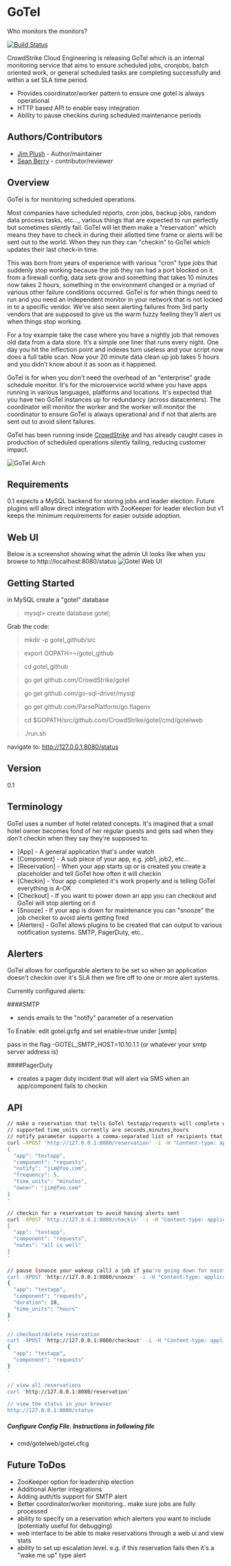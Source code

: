 GoTel
=========
Who monitors the monitors?

[![Build Status](https://travis-ci.org/CrowdStrike/gotel.svg?branch=master)](https://travis-ci.org/CrowdStrike/gotel)

CrowdStrike Cloud Engineering is releasing GoTel which is an internal monitoring service that aims to ensure scheduled jobs, cronjobs, batch oriented work, or general scheduled tasks are completing successfully and within a set SLA time period.

  - Provides coordinator/worker pattern to ensure one gotel is always operational
  - HTTP based API to enable easy integration
  - Ability to pause checkins during scheduled maintenance periods

Authors/Contributors
----
 * [Jim Plush] - Author/maintainer
 * [Sean Berry] - contributor/reviewer

Overview
----
GoTel is for monitoring scheduled operations. 

Most companies have scheduled reports, cron jobs, backup jobs, random data process tasks,  etc..., various things that are expected to run perfectly but sometimes silently fail. GoTel will let them make a "reservation" which means they have to check in during their allotted time frame or alerts will be sent out to the world. When they run they can "checkin" to GoTel which updates their last check-in time. 

This was born from years of experience with various "cron" type jobs that suddenly stop working because the job they ran had a port blocked on it from a firewall config, data sets grow and something that takes 10 minutes now takes 2 hours, something in the environment changed or a myriad of various other failure conditions occurred. GoTel is for when things need to run and you need an independent monitor in your network that is not locked in to a specific vendor. We've also seen alerting failures from 3rd party vendors that are supposed to give us the warm fuzzy feeling they'll alert us when things stop working.

For a toy example take the case where you have a nightly job that removes old data from a data store.  It’s a simple one liner that runs every night. One day you hit the inflection point and indexes turn useless and your script now does a full table scan. Now your 20 minute data clean up job takes 5 hours and you didn’t know about it as soon as it happened.

GoTel is for when you don't need the overhead of an "enterprise" grade schedule monitor. It's for the microservice world where you have apps running in various languages, platforms and locations.
It's expected that you have two GoTel instances up for redundancy (across datacenters). The coordinator will monitor the worker and the worker will monitor the coordinator to ensure GoTel is always operational and if not that alerts are sent out to avoid silent failures.

GoTel has been running inside [CrowdStrike] and has already caught cases in production of scheduled operations silently failing, reducing customer impact. 

![GoTel Arch](http://jimplush.com/images/gotel.png)

Requirements
-----
0.1 expects a MySQL backend for storing jobs and leader election. Future plugins will allow direct integration with ZooKeeper for leader election but v1 keeps the minimum requirements for easier outside adoption.

Web UI
-----
Below is a screenshot showing what the admin UI looks like when you browse to
http://localhost:8080/status
![Gotel Web UI](http://jimplush.com/public/images/gotel/gotel-web.png)

Getting Started
----
in MySQL create a "gotel" database

> mysql> create database gotel;


Grab the code:

 > mkdir -p gotel_github/src
 
 > export GOPATH=~/gotel_github

 > cd gotel_github

 > go get github.com/CrowdStrike/gotel

 > go get github.com/go-sql-driver/mysql
 
 > go get github.com/ParsePlatform/go.flagenv

 > cd $GOPATH/src/github.com/CrowdStrike/gotel/cmd/gotelweb

 > ./run.sh

navigate to: http://127.0.0.1:8080/status



Version
----

0.1

Terminology
-----------

GoTel uses a number of hotel related concepts. It's imagined that a small hotel owner becomes fond of her regular guests and gets sad when they don't checkin when they say they're supposed to. 

* [App] - A general application that's under watch
* [Component] - A sub piece of your app, e.g. job1, job2, etc...
* [Reservation] - When your app starts up or is created you create a placeholder and tell GoTel how often it will checkin
* [Checkin] - Your app completed it's work properly and is telling GoTel everything is A-OK
* [Checkout] - If you want to power down an app you can checkout and GoTel will stop alerting on it
* [Snooze] - If your app is down for maintenance you can "snooze" the job checker to avoid alerts getting fired
* [Alerters] - GoTel allows plugins to be created that can output to various notification systems. SMTP, PagerDuty, etc..

Alerters
----
GoTel allows for configurable alerters to be set so when an application doesn't checkin over it's SLA then we fire off to one or more alert systems.

Currently configured alerts:

####SMTP
 - sends emails to the "notify" parameter of a reservation

To Enable:
edit gotel.gcfg and set enable=true under [smtp]

pass in the flag -GOTEL_SMTP_HOST=10.10.1.1 (or whatever your smtp server address is)

 
####PagerDuty
 - creates a pager duty incident that will alert via SMS when an app/component fails to checkin

API
--------------

```sh
// make a reservation that tells GoTel testapp/requests will complete work every 5 minutes or alert me
// supported time_units currently are seconds,minutes,hours
// notify parameter supports a comma-separated list of recipients that will receive an alert when a job fails to checkin
curl -XPOST 'http://127.0.0.1:8080/reservation' -i -H "Content-type: application/json" -d '
{
  "app": "testapp",
  "component": "requests",
  "notify": "jim@foo.com",
  "frequency": 5,
  "time_units": "minutes",
  "owner": "jim@foo.com"
}
'

// checkin for a reservation to avoid having alerts sent
curl -XPOST 'http://127.0.0.1:8080/checkin' -i -H "Content-type: application/json" -d '
{
  "app": "testapp",
  "component": "requests",
  "notes": "all is well"
}
'

// pause (snooze your wakeup call) a job if you're going down for maintenance or testing
curl -XPOST 'http://127.0.0.1:8080/snooze' -i -H "Content-type: application/json" -d '
{
  "app": "testapp",
  "component": "requests",
  "duration": 10,
  "time_units": "hours"
}
'

// checkout/delete reservation
curl -XPOST 'http://127.0.0.1:8080/checkout' -i -H "Content-type: application/json" -d '
{
  "app": "testapp",
  "component": "requests"
}
'

// view all reservations
curl 'http://127.0.0.1:8080/reservation'

// view the status in your browser
http://127.0.0.1:8080/status
```

##### Configure Config File. Instructions in following file

* cmd/gotelweb/gotel.cfcg



Future ToDos
----
 * ZooKeeper option for leadership election
 * Additional Alerter integrations
 * Adding auth/tls support for SMTP alert
 * Better coordinator/worker monitoring.. make sure jobs are fully processed
 * ability to specify on a reservation which alerters you want to include (potentially useful for debugging)
 * web interface to be able to make reservations through a web ui and view stats
 * ability to set up escalation level. e.g. if this reservation fails then it's a "wake me up" type alert




[CrowdStrike]:http://crowdstrike.com/
[Jim Plush]:http://jimplush.com
[Sean Berry]:http://github.com/schleppy

